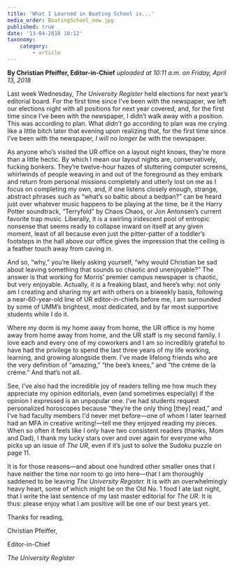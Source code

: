 ```yaml
---
title: 'What I Learned in Boating School is...'
media_order: BoatingSchool_new.jpg
published: true
date: '13-04-2018 10:12'
taxonomy:
    category:
        - article
---
```


**By Christian Pfeiffer, Editor-in-Chief** _uploaded at 10:11 a.m. on Friday, April 13, 2018_

Last week Wednesday, _The University Register_ held elections for next year’s editorial board. For the first time since I’ve been with the newspaper, we left our elections night with all positions for next year covered, and, for the first time since I’ve been with the newspaper, I didn’t walk away with a position. This was according to plan. What _didn’t_ go according to plan was me crying like a little bitch later that evening upon realizing that, for the first time since I’ve been with the newspaper, _I will no longer be_ with the newspaper.

As anyone who’s visited the UR office on a layout night knows, they’re more than a little hectic. By which I mean our layout nights are, conservatively, fucking bonkers. They’re twelve-hour hazes of stuttering computer screens, whirlwinds of people weaving in and out of the foreground as they embark and return from personal missions completely and utterly lost on me as I focus on completing my own, and, if one listens closely enough, strange, abstract phrases such as “what’s so baltic about a bedpan?” can be heard just over whatever music happens to be playing at the time, be it the Harry Potter soundtrack, “Terryfold” by Chaos Chaos, or Jon Antonsen’s current favorite trap music. Liberally, it is a swirling iridescent pool of entropic nonsense that seems ready to collapse inward on itself at any given moment, least of all because even just the pitter-patter of a toddler’s footsteps in the hall above our office gives the impression that the ceiling is a feather touch away from caving in.

And so, “why,” you’re likely asking yourself, “why would Christian be sad about leaving something that sounds so chaotic and unenjoyable?” The answer is that working for Morris’ premier campus newspaper is chaotic, but very enjoyable. Actually, it is a freaking blast, and here’s why: not only am I creating and sharing my art with others on a biweekly basis, following a near-60-year-old line of UR editor-in-chiefs before me, I am surrounded by some of UMM’s brightest, most dedicated, and by far most supportive students while I do it. 

Where my dorm is my home away from home, the UR office is my home away from home away from home, and the UR staff is my second family. I love each and every one of my coworkers and I am so incredibly grateful to have had the privilege to spend the last three years of my life working, learning, and growing alongside them. I’ve made lifelong friends who are the very definition of “amazing,” “the bee’s knees,” and “the créme de la créme.” And that’s not all.

See, I’ve also had the incredible joy of readers telling me how much they appreciate my opinion editorials, even (and sometimes especially) if the opinion I expressed is an unpopular one. I’ve had students request personalized horoscopes because “they’re the only thing [they] read,” and I’ve had faculty members I'd never met before—one of whom I later learned had an MFA in creative writing!—tell me they enjoyed reading my pieces. When so often it feels like I only have two consistent readers (thanks, Mom and Dad), I thank my lucky stars over and over again for everyone who picks up an issue of _The UR_, even if it’s just to solve the Sudoku puzzle on page 11.

It is for those reasons—and about one hundred other smaller ones that I have neither the time nor room to go into here—that I am thoroughly saddened to be leaving _The University Register._ It is with an overwhelmingly heavy heart, some of which might be on the Old No. 1 food I ate last night, that I write the last sentence of my last master editorial for _The UR_. It is thus: please enjoy what I am positive will be one of our best years yet.

Thanks for reading,

Christian Pfeiffer,

Editor-in-Chief

_The University Register_

